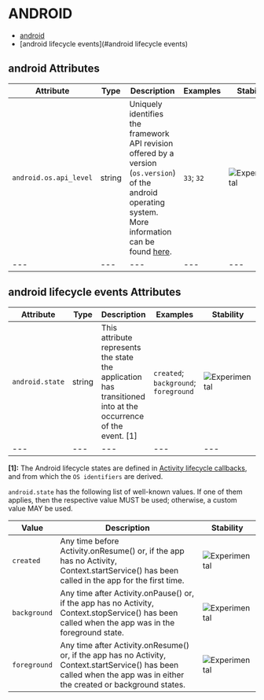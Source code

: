
<!--- Hugo front matter used to generate the website version of this page:
--->

# ANDROID

- [android](#android)
- [android lifecycle events](#android lifecycle events)


## android Attributes

| Attribute  | Type | Description  | Examples  | Stability |
|---|---|---|---|---|
| `android.os.api_level` | string | Uniquely identifies the framework API revision offered by a version (`os.version`) of the android operating system. More information can be found [here](https://developer.android.com/guide/topics/manifest/uses-sdk-element#ApiLevels).  | `33`; `32` | ![Experimental](https://img.shields.io/badge/-experimental-blue) |
|---|---|---|---|---|



## android lifecycle events Attributes

| Attribute  | Type | Description  | Examples  | Stability |
|---|---|---|---|---|
| `android.state` | string | This attribute represents the state the application has transitioned into at the occurrence of the event. [1] | `created`; `background`; `foreground` | ![Experimental](https://img.shields.io/badge/-experimental-blue) |
|---|---|---|---|---|

**[1]:** The Android lifecycle states are defined in [Activity lifecycle callbacks](https://developer.android.com/guide/components/activities/activity-lifecycle#lc), and from which the `OS identifiers` are derived.


`android.state` has the following list of well-known values. If one of them applies, then the respective value MUST be used; otherwise, a custom value MAY be used.

| Value  | Description | Stability |
|---|---|---|
| `created` | Any time before Activity.onResume() or, if the app has no Activity, Context.startService() has been called in the app for the first time. | ![Experimental](https://img.shields.io/badge/-experimental-blue) |
| `background` | Any time after Activity.onPause() or, if the app has no Activity, Context.stopService() has been called when the app was in the foreground state. | ![Experimental](https://img.shields.io/badge/-experimental-blue) |
| `foreground` | Any time after Activity.onResume() or, if the app has no Activity, Context.startService() has been called when the app was in either the created or background states. | ![Experimental](https://img.shields.io/badge/-experimental-blue) |

